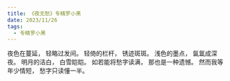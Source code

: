 ```yaml
---
title: 《夜无愁》专精罗小黑
date: 2023/11/26
tags:
  - 专精罗小黑
---
```


夜色在蔓延，
轻略过发间。
轻倚的栏杆，
锈迹斑斑。
浅色的墨点，
氤氲成深夜。
明月的洁白，
白雪皑皑。
如若能将愁字读满，
那也是一种遗憾。
然而我等年少情短，
愁字只读懂一半。
